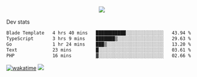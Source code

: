 <h3 align="center">
  <a href="https://github.com/spoopy2023">
      <img src="https://github-profile-trophy.vercel.app/?username=Spoopy2023&no-bg=true&no-frame=true">
  </a>
</h3>

Dev stats
<!--START_SECTION:waka-->

```txt
Blade Template   4 hrs 40 mins   ███████████░░░░░░░░░░░░░░   43.94 %
TypeScript       3 hrs 9 mins    ███████▒░░░░░░░░░░░░░░░░░   29.63 %
Go               1 hr 24 mins    ███▒░░░░░░░░░░░░░░░░░░░░░   13.20 %
Text             23 mins         █░░░░░░░░░░░░░░░░░░░░░░░░   03.61 %
PHP              16 mins         ▓░░░░░░░░░░░░░░░░░░░░░░░░   02.66 %
```

<!--END_SECTION:waka-->
[![wakatime](https://wakatime.com/badge/user/018ece4c-ff65-47b1-86a2-26e4e720c978.svg)](https://wakatime.com/@mac_g)
<img src="https://camo.githubusercontent.com/935c1e1091fb0ce9d975d06263ed4bc014721cd7e52b557f59b07c85da01afe3/68747470733a2f2f6b6f6d617265762e636f6d2f67687076632f3f757365726e616d653d5843726166744d616e3532266c6162656c3d566965777326636f6c6f723d626c7565267374796c653d706c6173746963">
